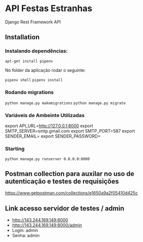 # API Festas Estranhas
Django Rest Framework API

## Installation

### Instalando dependências:

```apt-get install pipenv```

No folder da aplicação rodar o seguinte:
   
 ```pipenv shell```
 ```pipenv install```

### Rodando migrations
```python manage.py makemigrations```
```python manage.py migrate```

### Variáveis de Ambeinte Utilizadas

export API_URL=http://127.0.0.1:8000
export SMTP_SERVER=smtp.gmail.com
export SMTP_PORT=587
export SENDER_EMAIL=
export SENDER_PASSWORD=

### Starting
```python manage.py runserver 0.0.0.0:8000```

## Postman collection para auxilar no uso de autenticação e testes de requisições
https://www.getpostman.com/collections/e1650a9a2f05410d425c

## Link acesso servidor de testes / admin
- http://143.244.169.149:8000
- http://143.244.169.149:8000/admin
- Login: admin
- Senha: admin
